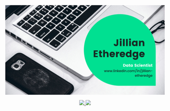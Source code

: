 <img src="https://github.com/Jilliane1993/Jilliane1993/blob/main/Green%20and%20Monochrome%20Photo%20Corporate%20Website%20Facebook%20Cover%20.png" alt="banner that says  Jillian Etheredge Data Scientist linkedin.com/in/jillian-etheredge">
<p align='center'>
  <a href="https://jilliane1993.github.io/">
    <img src="https://img.shields.io/badge/Blog-My%20Data%20Science%20Blog-black" />    
              
  <a href="https://www.linkedin.com/in/jillian-etheredge/">
    <img src="https://img.shields.io/badge/linkedin-%230077B5.svg?&style=for-the-badge&logo=linkedin&logoColor=white" />
  
</p>


<!---
Jilliane1993/Jilliane1993 is a ✨ special ✨ repository because its `README.md` (this file) appears on your GitHub profile.
You can click the Preview link to take a look at your changes.
--->
